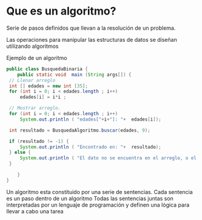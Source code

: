 # Que es un algoritmo?

Serie de pasos definidos que llevan a la resolución de un problema.

Las operaciones para manipular las estructuras de datos se diseñan utilizando algoritmos

Ejemplo de un algoritmo

```java
public class BusquedaBinaria {
    public static void  main (String args[]) {
 // Llenar arreglo
 int [] edades = new int [35];
 for (int i = 0; i < edades.length ; i++)
     edades[i] = i*i ;

 // Mostrar arreglo.
 for (int i = 0; i < edades.length ; i++)
     System.out.println ( "edades["+i+"]: "+  edades[i]);

 int resultado = BusquedaAlgoritmo.buscar(edades, 9);

 if (resultado != -1) {
     System.out.println ( "Encontrado en: "+  resultado);
 } else {
     System.out.println ( "El dato no se encuentra en el arreglo, o el arreglo no estÃ¡ ordenado."  );
 }

    }
}
```

Un algoritmo esta constituido por una serie de sentencias. Cada sentencia es un paso dentro de un algoritmo Todas las sentencias juntas son interpretadas por un lenguaje de programación y definen una lógica para llevar a cabo una tarea
